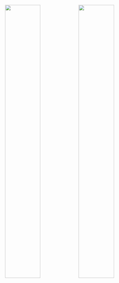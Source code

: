 <img width="48.05%" src="https://github-readme-stats.vercel.app/api/top-langs/?username=abdrrahmenz&theme=default&layout=compact" /><img width="48.05%" src="https://github-readme-stats.vercel.app/api?username=abdrrahmenz&&show_icons=true&theme=default" />

<!--
**abdrrahmenz/abdrrahmenz** is a ✨ _special_ ✨ repository because its `README.md` (this file) appears on your GitHub profile.

Here are some ideas to get you started:

- 🔭 I’m currently working on ...
- 🌱 I’m currently learning ...
- 👯 I’m looking to collaborate on ...
- 🤔 I’m looking for help with ...
- 💬 Ask me about ...
- 📫 How to reach me: ...
- 😄 Pronouns: ...
- ⚡ Fun fact: ...
-->
